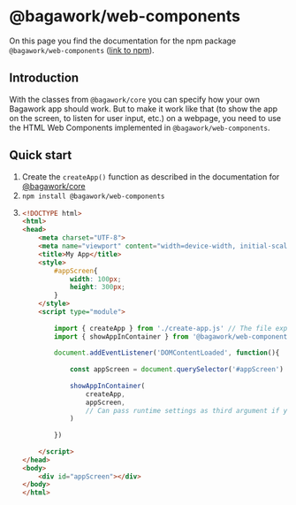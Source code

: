 # @bagawork/web-components
On this page you find the documentation for the npm package `@bagawork/web-components` ([link to npm](https://www.npmjs.com/package/@bagawork/web-components)).



## Introduction
With the classes from `@bagawork/core` you can specify how your own Bagawork app should work. But to make it work like that (to show the app on the screen, to listen for user input, etc.) on a webpage, you need to use the HTML Web Components implemented in `@bagawork/web-components`.



## Quick start
1. Create the `createApp()` function as described in the documentation for [@bagawork/core](/implementation/core)
1. `npm install @bagawork/web-components`
2. 
	```html
	<!DOCTYPE html>
	<html>
	<head>
		<meta charset="UTF-8">
		<meta name="viewport" content="width=device-width, initial-scale=1.0">
		<title>My App</title>
		<style>
			#appScreen{
				width: 100px;
				height: 300px;
			}
		</style>
		<script type="module">
			
			import { createApp } from './create-app.js' // The file exporting your createApp() function.
			import { showAppInContainer } from '@bagawork/web-components' // Can't load the package like this in a web browser, but you get the idea.
			
			document.addEventListener('DOMContentLoaded', function(){
				
				const appScreen = document.querySelector('#appScreen')
				
				showAppInContainer(
					createApp,
					appScreen,
					// Can pass runtime settings as third argument if you want.
				)
				
			})
			
		</script>
	</head>
	<body>
		<div id="appScreen"></div>
	</body>
	</html>
	```
